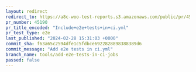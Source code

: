 ```yaml
---
layout: redirect
redirect_to: https://a8c-woo-test-reports.s3.amazonaws.com/public/pr/45190/e2e/index.html
pr_number: 45190
pr_title_encoded: "Include+e2e+tests+in+ci.yml"
pr_test_type: e2e
last_published: "2024-02-28 15:31:03 +0000"
commit_sha: f63a65c2594dfe1c5fdbce6922828898388389d6
commit_message: "Add e2e tests in ci.yml"
branch_name: tools/add-e2e-tests-in-ci-jobs
passed: false
---
```

